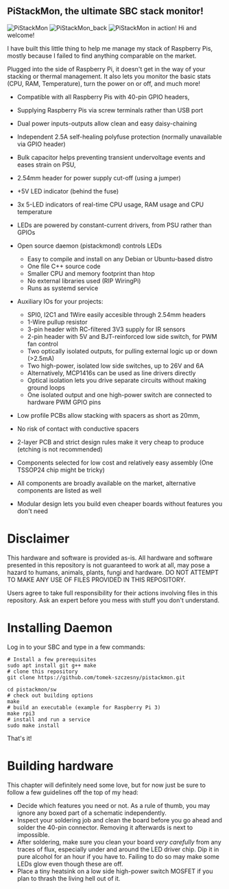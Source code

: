 ## PiStackMon, the ultimate SBC stack monitor!
![PiStackMon](https://user-images.githubusercontent.com/44300715/109698341-99742e80-7b8f-11eb-9cdc-f40a1635fd28.png)
![PiStackMon_back](https://user-images.githubusercontent.com/44300715/109701973-ef4ad580-7b93-11eb-8436-c49a15260953.png)
![PiStackMon in action!](https://user-images.githubusercontent.com/44300715/109698544-ce808100-7b8f-11eb-84a5-de4d42992064.jpg)
Hi and welcome!

I have built this little thing to help me manage my stack of Raspberry Pis, mostly because I failed to find anything comparable on the market.

Plugged into the side of Raspberry Pi, it doesn't get in the way of your stacking or thermal management.
It also lets you monitor the basic stats (CPU, RAM, Temperature), turn the power on or off, and much more!

- Compatible with all Raspberry Pis with 40-pin GPIO headers,
- Supplying Raspberry Pis via screw terminals rather than USB port
- Dual power inputs-outputs allow clean and easy daisy-chaining
- Independent 2.5A self-healing polyfuse protection (normally unavailable via GPIO header)
- Bulk capacitor helps preventing transient undervoltage events and eases strain on PSU,
- 2.54mm header for power supply cut-off (using a jumper)
- +5V LED indicator (behind the fuse)

- 3x 5-LED indicators of real-time CPU usage, RAM usage and CPU temperature
- LEDs are powered by constant-current drivers, from PSU rather than GPIOs
- Open source daemon (pistackmond) controls LEDs
	- Easy to compile and install on any Debian or Ubuntu-based distro
	- One file C++ source code
	- Smaller CPU and memory footprint than htop
	- No external libraries used (RIP WiringPi)
	- Runs as systemd service

- Auxiliary IOs for your projects:
	- SPI0, I2C1 and 1Wire easily accesible through 2.54mm headers
	- 1-Wire pullup resistor
	- 3-pin header with RC-filtered 3V3 supply for IR sensors
	- 2-pin header with 5V and BJT-reinforced low side switch, for PWM fan control
	- Two optically isolated outputs, for pulling external logic up or down (>2.5mA)
	- Two high-power, isolated low side switches, up to 26V and 6A
	- Alternatively, MCP1416s can be used as line drivers directly
	- Optical isolation lets you drive separate circuits without making ground loops
	- One isolated output and one high-power switch are connected to hardware PWM GPIO pins

- Low profile PCBs allow stacking with spacers as short as 20mm,
- No risk of contact with conductive spacers
- 2-layer PCB and strict design rules make it very cheap to produce (etching is not recommended)
- Components selected for low cost and relatively easy assembly (One TSSOP24 chip might be tricky)
- All components are broadly available on the market, alternative components are listed as well
- Modular design lets you build even cheaper boards without features you don't need

# Disclaimer
This hardware and software is provided as-is.
All hardware and software presented in this repository is not guaranteed to work at all, may pose a hazard to humans, animals, plants, fungi and hardware.
DO NOT ATTEMPT TO MAKE ANY USE OF FILES PROVIDED IN THIS REPOSITORY.

Users agree to take full responsibility for their actions involving files in this repository.
Ask an expert before you mess with stuff you don't understand.

# Installing Daemon

Log in to your SBC and type in a few commands:

```
# Install a few prerequisites
sudo apt install git g++ make
# clone this repository
git clone https://github.com/tomek-szczesny/pistackmon.git

cd pistackmon/sw
# check out building options
make
# build an executable (example for Raspberry Pi 3)
make rpi3
# install and run a service
sudo make install
```

That's it!

# Building hardware

This chapter will definitely need some love, but for now just be sure to follow a few guidelines off the top of my head:
- Decide which features you need or not. As a rule of thumb, you may ignore any boxed part of a schematic independently.
- Inspect your soldering job and clean the board before you go ahead and solder the 40-pin connector. Removing it afterwards is next to impossible.
- After soldering, make sure you clean your board _very carefully_ from any traces of flux, especially under and around the LED driver chip. Dip it in pure alcohol for an hour if you have to. Failing to do so may make some LEDs glow even though these are off.
- Place a tiny heatsink on a low side high-power switch MOSFET if you plan to thrash the living hell out of it.


